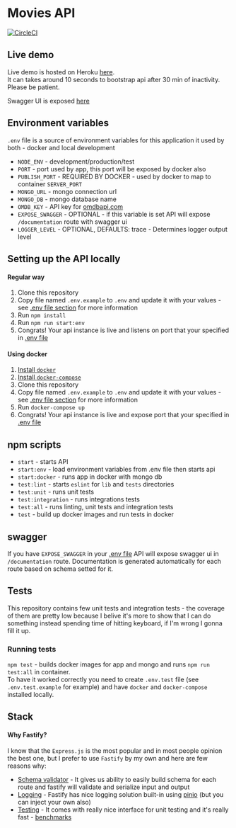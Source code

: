 # Movies API
[![CircleCI](https://circleci.com/gh/kacepe/Movies-API/tree/master.svg?style=svg)](https://circleci.com/gh/kacepe/Movies-API/tree/master)

## Live demo
Live demo is hosted on Heroku [here](https://kpolak-movies-api.herokuapp.com/).\
It can takes around 10 seconds to bootstrap api after 30 min of inactivity. Please be patient.

Swagger UI is exposed [here](https://kpolak-movies-api.herokuapp.com/documentation)

## Environment variables
`.env` file is a source of environment variables for this application it used by both - docker and local development

- `NODE_ENV` - development/production/test
- `PORT` - port used by app, this port will be exposed by docker also
- `PUBLISH_PORT` - REQUIRED BY DOCKER - used by docker to map to container `SERVER_PORT`
- `MONGO_URL` - mongo connection url
- `MONGO_DB` - mongo database name
- `OMDB_KEY` - API key for [omdbapi.com](http://www.omdbapi.com/)
- `EXPOSE_SWAGGER` - OPTIONAL - if this variable is set API will expose `/documentation` route with swagger ui
- `LOGGER_LEVEL` - OPTIONAL, DEFAULTS: trace - Determines logger output level

## Setting up the API locally
#### Regular way
1. Clone this repository
2. Copy file named `.env.example` to `.env` and update it with your values - see [.env file section](#environment-variables) for more information
3. Run `npm install`
4. Run `npm run start:env`
5. Congrats! Your api instance is live and listens on port that your specified in [.env file](#environment-variables)

#### Using docker
1. [Install `docker`](https://docs.docker.com/install/)
2. [Install `docker-compose`](https://docs.docker.com/compose/install/)
3. Clone this repository
4. Copy file named `.env.example` to `.env` and update it with your values - see [.env file section](#environment-variables) for more information
5. Run `docker-compose up`
6. Congrats! Your api instance is live and expose port that your specified in [.env file](#environment-variables)

## npm scripts
- `start` - starts API
- `start:env` - load environment variables from .env file then starts api
- `start:docker` - runs app in docker with mongo db
- `test:lint` - starts `eslint` for `lib` and `tests` directories
- `test:unit` - runs unit tests
- `test:integration` - runs integrations tests
- `test:all` - runs linting, unit tests and integration tests
- `test` - build up docker images and run tests in docker

## swagger
If you have `EXPOSE_SWAGGER` in your [.env file](#environment-variables) API will expose swagger ui in `/documentation` route.
Documentation is generated automatically for each route based on schema setted for it.


## Tests
This repository contains few unit tests and integration tests - the coverage of them are pretty low because I belive it's more to show that I can do something instead spending time of hitting keyboard, if I'm wrong I gonna fill it up.

### Running tests
`npm test` - builds docker images for app and mongo and runs `npm run test:all` in container. \
To have it worked correctly you need to create `.env.test` file (see `.env.test.example` for example) and have `docker` and `docker-compose` installed locally.

## Stack
#### Why Fastify?
I know that the `Express.js` is the most popular and in most people opinion the best one, but I prefer to use `Fastify` by my own and here are few reasons why:
- [Schema validator](https://github.com/fastify/fastify/blob/master/docs/Validation-and-Serialization.md) - It gives us ability to easily build schema for each route and fastify will validate and serialize input and output
- [Logging](https://github.com/fastify/fastify/blob/master/docs/Logging.md) - Fastify has nice logging solution built-in using [pinio](https://github.com/pinojs/pino) (but you can inject your own also)
- [Testing](https://github.com/fastify/fastify/blob/master/docs/Testing.md) - It comes with really nice interface for unit testing and it's really fast - [benchmarks](https://www.fastify.io/benchmarks/)

